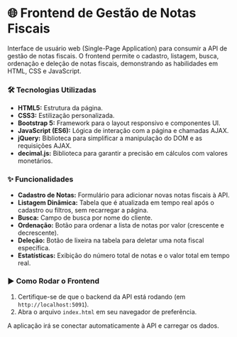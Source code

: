 # 🌐 Frontend de Gestão de Notas Fiscais

Interface de usuário web (Single-Page Application) para consumir a API de gestão de notas fiscais. O frontend permite o cadastro, listagem, busca, ordenação e deleção de notas fiscais, demonstrando as habilidades em HTML, CSS e JavaScript.

### 🛠️ Tecnologias Utilizadas

- **HTML5:** Estrutura da página.
- **CSS3:** Estilização personalizada.
- **Bootstrap 5:** Framework para o layout responsivo e componentes UI.
- **JavaScript (ES6):** Lógica de interação com a página e chamadas AJAX.
- **jQuery:** Biblioteca para simplificar a manipulação do DOM e as requisições AJAX.
- **decimal.js:** Biblioteca para garantir a precisão em cálculos com valores monetários.

### ✨ Funcionalidades

- **Cadastro de Notas:** Formulário para adicionar novas notas fiscais à API.
- **Listagem Dinâmica:** Tabela que é atualizada em tempo real após o cadastro ou filtros, sem recarregar a página.
- **Busca:** Campo de busca por nome do cliente.
- **Ordenação:** Botão para ordenar a lista de notas por valor (crescente e decrescente).
- **Deleção:** Botão de lixeira na tabela para deletar uma nota fiscal específica.
- **Estatísticas:** Exibição do número total de notas e o valor total em tempo real.

### ▶️ Como Rodar o Frontend

1.  Certifique-se de que o backend da API está rodando (em `http://localhost:5091`).
2.  Abra o arquivo `index.html` em seu navegador de preferência.

A aplicação irá se conectar automaticamente à API e carregar os dados.